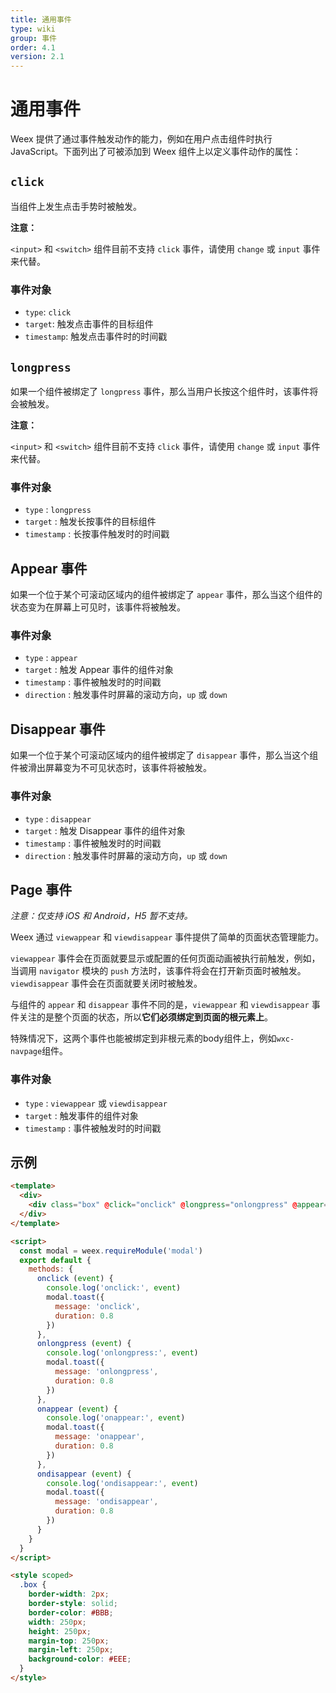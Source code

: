 ```yaml
---
title: 通用事件
type: wiki
group: 事件
order: 4.1
version: 2.1
---
```


# 通用事件

Weex 提供了通过事件触发动作的能力，例如在用户点击组件时执行 JavaScript。下面列出了可被添加到 Weex 组件上以定义事件动作的属性：

## `click`

当组件上发生点击手势时被触发。

**注意：**

`<input>` 和 `<switch>` 组件目前不支持 `click` 事件，请使用 `change` 或 `input` 事件来代替。

### 事件对象

- `type`: `click`
- `target`: 触发点击事件的目标组件
- `timestamp`: 触发点击事件时的时间戳


## `longpress`

如果一个组件被绑定了 `longpress` 事件，那么当用户长按这个组件时，该事件将会被触发。

**注意：**

`<input>` 和 `<switch>` 组件目前不支持 `click` 事件，请使用 `change` 或 `input` 事件来代替。

### 事件对象
- `type` : `longpress`
- `target` : 触发长按事件的目标组件
- `timestamp` : 长按事件触发时的时间戳

## Appear 事件

如果一个位于某个可滚动区域内的组件被绑定了 `appear` 事件，那么当这个组件的状态变为在屏幕上可见时，该事件将被触发。

### 事件对象

- `type` : `appear`
- `target` : 触发 Appear 事件的组件对象
- `timestamp` : 事件被触发时的时间戳
- `direction` : 触发事件时屏幕的滚动方向，`up` 或 `down`

## Disappear 事件

如果一个位于某个可滚动区域内的组件被绑定了 `disappear` 事件，那么当这个组件被滑出屏幕变为不可见状态时，该事件将被触发。

### 事件对象

- `type` : `disappear`
- `target` : 触发 Disappear 事件的组件对象
- `timestamp` : 事件被触发时的时间戳
- `direction` : 触发事件时屏幕的滚动方向，`up` 或 `down`

## Page 事件

*注意：仅支持 iOS 和 Android，H5 暂不支持。*

Weex 通过 `viewappear` 和 `viewdisappear` 事件提供了简单的页面状态管理能力。

`viewappear` 事件会在页面就要显示或配置的任何页面动画被执行前触发，例如，当调用 `navigator` 模块的 `push` 方法时，该事件将会在打开新页面时被触发。`viewdisappear` 事件会在页面就要关闭时被触发。

与组件的 `appear` 和 `disappear` 事件不同的是，`viewappear` 和 `viewdisappear` 事件关注的是整个页面的状态，所以**它们必须绑定到页面的根元素上**。

特殊情况下，这两个事件也能被绑定到非根元素的body组件上，例如`wxc-navpage`组件。

### 事件对象

- `type` : `viewappear` 或 `viewdisappear`
- `target` : 触发事件的组件对象
- `timestamp` : 事件被触发时的时间戳

## 示例

```html
<template>
  <div>
    <div class="box" @click="onclick" @longpress="onlongpress" @appear="onappear"  @disappear="ondisappear"></div>
  </div>
</template>

<script>
  const modal = weex.requireModule('modal')
  export default {
    methods: {
      onclick (event) {
        console.log('onclick:', event)
        modal.toast({
          message: 'onclick',
          duration: 0.8
        })
      },
      onlongpress (event) {
        console.log('onlongpress:', event)
        modal.toast({
          message: 'onlongpress',
          duration: 0.8
        })
      },
      onappear (event) {
        console.log('onappear:', event)
        modal.toast({
          message: 'onappear',
          duration: 0.8
        })
      },
      ondisappear (event) {
        console.log('ondisappear:', event)
        modal.toast({
          message: 'ondisappear',
          duration: 0.8
        })
      }
    }
  }
</script>

<style scoped>
  .box {
    border-width: 2px;
    border-style: solid;
    border-color: #BBB;
    width: 250px;
    height: 250px;
    margin-top: 250px;
    margin-left: 250px;
    background-color: #EEE;
  }
</style>
```
